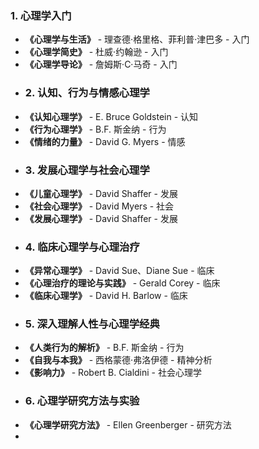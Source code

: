 ### 1.  **心理学入门**
- **《心理学与生活》** - 理查德·格里格、菲利普·津巴多 - 入门
- **《心理学简史》** - 杜威·约翰逊 - 入门
- **《心理学导论》** - 詹姆斯·C·马奇 - 入门
- ### 2.  **认知、行为与情感心理学**
- **《认知心理学》** - E. Bruce Goldstein - 认知
- **《行为心理学》** - B.F. 斯金纳 - 行为
- **《情绪的力量》** - David G. Myers - 情感
- ### 3.  **发展心理学与社会心理学**
- **《儿童心理学》** - David Shaffer - 发展
- **《社会心理学》** - David Myers - 社会
- **《发展心理学》** - David Shaffer - 发展
- ### 4.  **临床心理学与心理治疗**
- **《异常心理学》** - David Sue、Diane Sue - 临床
- **《心理治疗的理论与实践》** - Gerald Corey - 临床
- **《临床心理学》** - David H. Barlow - 临床
- ### 5.  **深入理解人性与心理学经典**
- **《人类行为的解析》** - B.F. 斯金纳 - 行为
- **《自我与本我》** - 西格蒙德·弗洛伊德 - 精神分析
- **《影响力》** - Robert B. Cialdini - 社会心理学
- ### 6.  **心理学研究方法与实验**
- **《心理学研究方法》** - Ellen Greenberger - 研究方法
-